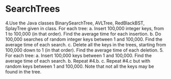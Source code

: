 # SearchTrees
4.Use the Java classes BinarySearchTree, AVLTree, RedBlackBST, SplayTree given in class. For each tree:
a. Insert 100,000 integer keys, from 1 to 100,000 (in that order). Find the average time for each insertion.
b. Do 100,000 searches of random integer keys between 1 and 100,000. Find the average time of each search.
c. Delete all the keys in the trees, starting from 100,000 down to 1 (in that order). Find the average time of each deletion.
5. For each tree:
a. Insert 100,000 keys between 1 and 100,000. Find the average time of each search.
b. Repeat #4.b.
c. Repeat #4.c but with random keys between 1 and 100,000. Note that not all the keys may be found in the tree.
